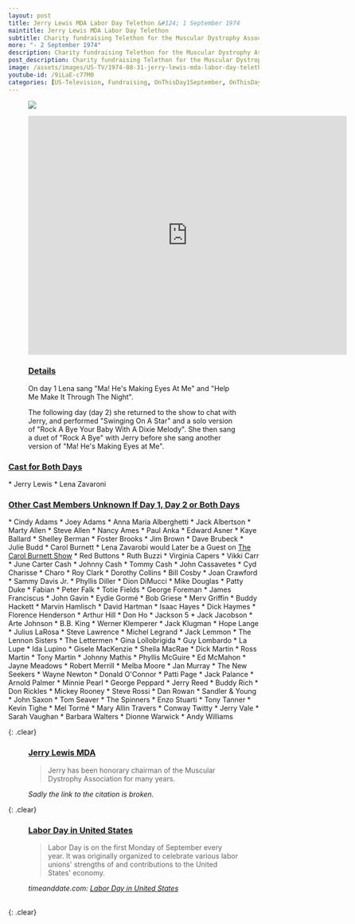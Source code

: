 ```yaml
---
layout: post
title: Jerry Lewis MDA Labor Day Telethon &#124; 1 September 1974
maintitle: Jerry Lewis MDA Labor Day Telethon
subtitle: Charity fundraising Telethon for the Muscular Dystrophy Association
more: "- 2 September 1974"
description: Charity fundraising Telethon for the Muscular Dystrophy Association.
post_description: Charity fundraising Telethon for the Muscular Dystrophy Association.
image: /assets/images/US-TV/1974-08-31-jerry-lewis-mda-labor-day-telethon.jpg
youtube-id: /9iLaE-c77M0
categories: [US-Television, Fundraising, OnThisDay1September, OnThisDay2September]
---
```


<figure class="fig1">
<img src="{{ page.image }}" class="full-width" />
</figure>

<figure class="fig2">
<div class="responsive-video"><iframe width="640px" height="480px" src="https://www.youtube.com/embed/9iLaE-c77M0?start=2172&rel=0&showinfo=1" frameborder="0" allowfullscreen></iframe></div>
<h3 id="details"><a href="#details">Details</a></h3>
<p>On day 1 Lena sang "Ma! He's Making Eyes At Me" and "Help Me Make It Through The Night".</p>
<p>The following day (day 2) she returned to the show to chat with Jerry, and performed "Swinging On A Star" and a solo version of "Rock A Bye Your Baby With A Dixie Melody". She then sang a duet of "Rock A Bye" with Jerry before she sang another version of "Ma! He's Making Eyes at Me".</p>
</figure>

<h3 id="cast1"><a href="#cast1">Cast for Both Days</a></h3>
* Jerry Lewis
* Lena Zavaroni

<h3 id="cast2"><a href="#cast2">Other Cast Members Unknown If Day 1, Day 2 or Both Days</a></h3>
* Cindy Adams
* Joey Adams
* Anna Maria Alberghetti
* Jack Albertson
* Marty Allen
* Steve Allen
* Nancy Ames
* Paul Anka
* Edward Asner
* Kaye Ballard
* Shelley Berman
* Foster Brooks
* Jim Brown
* Dave Brubeck
* Julie Budd
* Carol Burnett
     * Lena Zavarobi would Later be a Guest on <a href="/1974-11-02-the-carol-burnett-show/">The Carol Burnett Show</a>
* Red Buttons
* Ruth Buzzi
* Virginia Capers
* Vikki Carr
* June Carter Cash
* Johnny Cash
* Tommy Cash
* John Cassavetes
* Cyd Charisse
* Charo
* Roy Clark
* Dorothy Collins
* Bill Cosby
* Joan Crawford
* Sammy Davis Jr.
* Phyllis Diller
* Dion DiMucci
* Mike Douglas
* Patty Duke
* Fabian
* Peter Falk
* Totie Fields
* George Foreman
* James Franciscus
* John Gavin
* Eydie Gormé
* Bob Griese
* Merv Griffin
* Buddy Hackett
* Marvin Hamlisch
* David Hartman
* Isaac Hayes
* Dick Haymes
* Florence Henderson
* Arthur Hill
* Don Ho
* Jackson 5
* Jack Jacobson
* Arte Johnson
* B.B. King
* Werner Klemperer
* Jack Klugman
* Hope Lange
* Julius LaRosa
* Steve Lawrence
* Michel Legrand
* Jack Lemmon
* The Lennon Sisters
* The Lettermen
* Gina Lollobrigida
* Guy Lombardo
* La Lupe
* Ida Lupino
* Gisele MacKenzie
* Sheila MacRae
* Dick Martin
* Ross Martin
* Tony Martin
* Johnny Mathis
* Phyllis McGuire
* Ed McMahon
* Jayne Meadows
* Robert Merrill
* Melba Moore
* Jan Murray
* The New Seekers
* Wayne Newton
* Donald O'Connor
* Patti Page
* Jack Palance
* Arnold Palmer
* Minnie Pearl
* George Peppard
* Jerry Reed
* Buddy Rich
* Don Rickles
* Mickey Rooney
* Steve Rossi
* Dan Rowan
* Sandler & Young
* John Saxon
* Tom Seaver
* The Spinners
* Enzo Stuarti
* Tony Tanner
* Kevin Tighe
* Mel Tormé
* Mary Allin Travers
* Conway Twitty
* Jerry Vale
* Sarah Vaughan
* Barbara Walters
* Dionne Warwick
* Andy Williams

{: .clear}

<figure class="fig3">
<h3 id="mda"><a href="#mda">Jerry Lewis MDA</a></h3>
<blockquote>Jerry has been honorary chairman of the Muscular Dystrophy Association for many years.</blockquote>
<cite>Sadly the link to the citation is broken.</cite>
</figure>

{: .clear}

<figure class="fig3">
<h3 id="labor-day"><a href="#labor-day">Labor Day in United States</a></h3>
<blockquote>Labor Day is on the first Monday of September every year. It was originally organized to celebrate various labor unions' strengths of and contributions to the United States' economy.</blockquote>
<cite>timeanddate.com: <a href="https://www.timeanddate.com/holidays/us/labor-day">Labor Day in United States</a></cite>
</figure>

<br />{: .clear}

